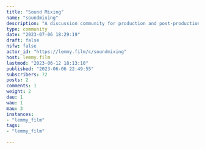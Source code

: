 ```yaml
---
title: "Sound Mixing" 
name: "soundmixing"
description: "A discussion community for production and post-production sound mixing for film, television, and commercials."
type: community
date: "2023-07-06 18:29:19"
draft: false
nsfw: false
actor_id: "https://lemmy.film/c/soundmixing"
host: lemmy.film
lastmod: "2023-06-12 18:13:10"
published: "2023-06-06 22:49:55"
subscribers: 72
posts: 2
comments: 1
weight: 2
dau: 1
wau: 1
mau: 3
instances:
- "lemmy_film"
tags: 
- "lemmy_film"

---
```

